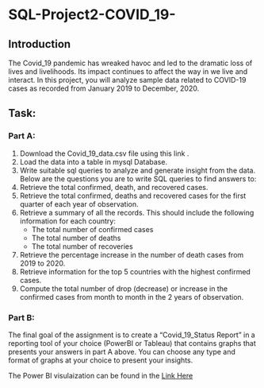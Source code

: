 # SQL-Project2-COVID_19-
## Introduction
The Covid_19 pandemic has wreaked havoc and led to the dramatic loss of lives and livelihoods. Its impact continues to affect the way in we live and interact. In this project, you will analyze sample data related to COVID-19 cases as recorded from January 2019 to December, 2020.

## Task:
### Part A:
1.	Download the Covid_19_data.csv file using this link .
2.	Load the data into a table in mysql Database. 
3.	Write suitable sql queries to analyze and generate insight from the data.
Below are the questions you are to write SQL queries to find answers to:
1.	Retrieve the total confirmed, death, and recovered cases.
2.	Retrieve the total confirmed, deaths and recovered cases for the first quarter of each year of observation.
3.	Retrieve a summary of all the records. This should include the following information for each country:
    * The total number of confirmed cases 
    * The total number of deaths
    * The total number of recoveries
4.	Retrieve the percentage increase in the number of death cases from 2019 to 2020.
5.	Retrieve information for the top 5 countries with the highest confirmed cases.
6.	Compute the total number of drop (decrease) or increase in the confirmed cases from month to month in the 2 years of observation.

### Part B:
The final goal of the assignment is to create a “Covid_19_Status Report” in a reporting tool of your choice (PowerBI or Tableau) that contains graphs that presents your answers in part A above. You can choose any type and format of graphs at your choice to present your insights.


The Power BI visulaization can be found in the [Link Here](https://app.powerbi.com/view?r=eyJrIjoiYzlhMTJkNzMtMGYzOS00YjdiLTkxMzUtY2NlYmJiNTcwYjdlIiwidCI6IjlhNTliMTE1LTA4MzQtNGQ5Ni1hZjA3LTRkZjE0MzRjMzVmOSJ9)
